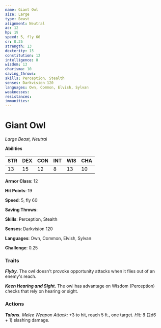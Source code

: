 ```yaml
---
name: Giant Owl
size: Large
type: Beast
alignment: Neutral
ac: 12
hp: 19
speed: 5, fly 60
cr: 0.25
strength: 13
dexterity: 15
constitution: 12
intelligence: 8
wisdom: 13
charisma: 10
saving_throws: 
skills: Perception, Stealth
senses: Darkvision 120
languages: Own, Common, Elvish, Sylvan
weaknesses:
resistances:
immunities:
---
```


# Giant Owl

*Large Beast, Neutral*

**Abilities**

| STR | DEX | CON | INT | WIS | CHA |
| --- | --- | --- | --- | --- | --- |
| 13 | 15 | 12 | 8 | 13 | 10 |

**Armor Class**: 12

**Hit Points**: 19

**Speed**: 5, fly 60

**Saving Throws**: 

**Skills**: Perception, Stealth

**Senses**: Darkvision 120

**Languages**: Own, Common, Elvish, Sylvan

**Challenge**: 0.25


### Traits
***Flyby.*** The owl doesn't provoke opportunity attacks when it flies out of an enemy's reach. 

***Keen Hearing and Sight.*** The owl has advantage on Wisdom (Perception) checks that rely on hearing or sight.

### Actions
***Talons.*** *Melee Weapon Attack:* +3 to hit, reach 5 ft., one target. *Hit:* 8 (2d6 + 1) slashing damage.
